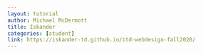 ```yaml
---
layout: tutorial
author: Michael McDermott
title: Iskander
categories: [student]
link: https://iskander-td.github.io/itd-webdesign-fall2020/
---
```

